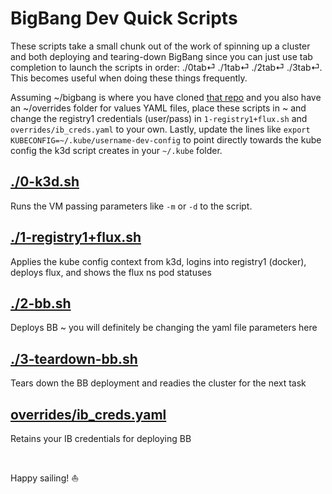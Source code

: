 # BigBang Dev Quick Scripts

These scripts take a small chunk out of the work of spinning up a cluster and both deploying and tearing-down BigBang since you can just use tab completion to launch the scripts in order: ./0tab⏎ ./1tab⏎ ./2tab⏎ ./3tab⏎. This becomes useful when doing these things frequently.  

Assuming ~/bigbang is where you have cloned [that repo](https://repo1.dso.mil/platform-one/big-bang/bigbang) and you also have an ~/overrides folder for values YAML files, place these scripts in ~ and change the registry1 credentials (user/pass) in `1-registry1+flux.sh` and `overrides/ib_creds.yaml` to your own. Lastly, update the lines like `export KUBECONFIG=~/.kube/username-dev-config` to point directly towards the kube config the k3d script creates in your `~/.kube` folder.  
  
## [./0-k3d.sh](0-k3d.sh)  
Runs the VM passing parameters like `-m` or `-d` to the script.  
  
## [./1-registry1+flux.sh](1-registry1+flux.sh)  
Applies the kube config context from k3d, logins into registry1 (docker), deploys flux, and shows the flux ns pod statuses  
  
## [./2-bb.sh](2-bb.sh)  
Deploys BB ~ you will definitely be changing the yaml file parameters here  
  
## [./3-teardown-bb.sh](3-teardown-bb.sh)  
Tears down the BB deployment and readies the cluster for the next task  
  
## [overrides/ib_creds.yaml](overrides/ib_creds.yaml)  
Retains your IB credentials for deploying BB  
  
#  
Happy sailing! ⛵